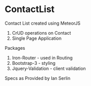 ContactList
===========

Contact List created using MeteorJS

1. CrUD operations on Contact
2. Single Page Application



Packages

1. Iron-Router - used in Routing
2. Bootstrap-3 - styling
3. Jquery-Validation - client validation


Specs as Provided by Ian Serlin
